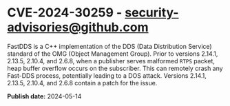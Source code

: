 # CVE-2024-30259 - security-advisories@github.com

FastDDS is a C++ implementation of the DDS (Data Distribution Service) standard of the OMG (Object Management Group). Prior to versions 2.14.1, 2.13.5, 2.10.4, and 2.6.8, when a publisher serves malformed `RTPS` packet, heap buffer overflow occurs on the subscriber. This can remotely crash any Fast-DDS process, potentially leading to a DOS attack. Versions 2.14.1, 2.13.5, 2.10.4, and 2.6.8 contain a patch for the issue.


**Publish date:** 2024-05-14
